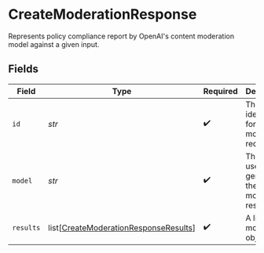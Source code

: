 # CreateModerationResponse

Represents policy compliance report by OpenAI's content moderation model against a given input.


## Fields

| Field                                                                                           | Type                                                                                            | Required                                                                                        | Description                                                                                     |
| ----------------------------------------------------------------------------------------------- | ----------------------------------------------------------------------------------------------- | ----------------------------------------------------------------------------------------------- | ----------------------------------------------------------------------------------------------- |
| `id`                                                                                            | *str*                                                                                           | :heavy_check_mark:                                                                              | The unique identifier for the moderation request.                                               |
| `model`                                                                                         | *str*                                                                                           | :heavy_check_mark:                                                                              | The model used to generate the moderation results.                                              |
| `results`                                                                                       | list[[CreateModerationResponseResults](../../models/shared/createmoderationresponseresults.md)] | :heavy_check_mark:                                                                              | A list of moderation objects.                                                                   |